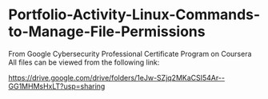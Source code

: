 # Portfolio-Activity-Linux-Commands-to-Manage-File-Permissions
From Google Cybersecurity Professional Certificate Program on Coursera
All files can be viewed from the following link:

https://drive.google.com/drive/folders/1eJw-SZjq2MKaCSI54Ar--GG1MHMsHxLT?usp=sharing
